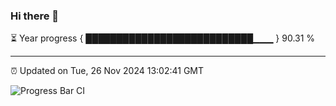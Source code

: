 ### Hi there 👋

⏳ Year progress { ███████████████████████████▁▁▁ } 90.31 %

---

⏰ Updated on Tue, 26 Nov 2024 13:02:41 GMT

![Progress Bar CI](https://github.com/IshwaranRudhara/GIT-ACTION/workflows/Progress%20Bar%20CI/badge.svg)
